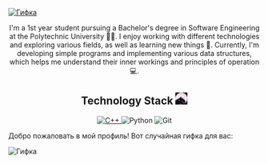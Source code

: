 
<a href="javascript:void(0)"> ![Гифка](video_2024-06-08_23-36-04.gif) </a>
<div align="center">

I'm a 1st year student pursuing a Bachelor's degree in Software Engineering at the Polytechnic University 👨‍🎓. I enjoy working with different technologies and exploring various fields, as well as learning new things 👾. Currently, I'm developing simple programs and implementing various data structures, which helps me understand their inner workings and principles of operation 💻.

</div>

<div align="center">
    <h2>Technology Stack <img src="./pedro.gif" alt="Pedro" width="24" style="pointer-events: none;"> </h2> 
    <a href="#" class="gif">  <img src="https://img.shields.io/badge/C++-00599C?style=for-the-badge&logo=c%2B%2B&logoColor=white" alt="C++"> </a>
    <img src="https://img.shields.io/badge/Python-3776AB?style=for-the-badge&logo=python&logoColor=white" alt="Python" onclick="return false;">
    <img src="https://img.shields.io/badge/Git-F05032?style=for-the-badge&logo=git&logoColor=white" alt="Git" onclick="return false;">
</div>

Добро пожаловать в мой профиль! Вот случайная гифка для вас:

![Гифка](gif/test3.gif)

